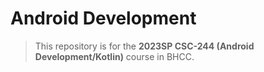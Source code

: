 # Android Development

> This repository is for the **2023SP CSC-244 (Android Development/Kotlin)** course in BHCC.